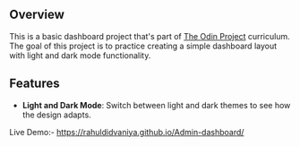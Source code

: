 
## Overview
This is a basic dashboard project that's part of [The Odin Project](https://www.theodinproject.com/) curriculum. The goal of this project is to practice creating a simple dashboard layout with light and dark mode functionality.

## Features
- **Light and Dark Mode**: Switch between light and dark themes to see how the design adapts.

Live Demo:- https://rahuldidvaniya.github.io/Admin-dashboard/

